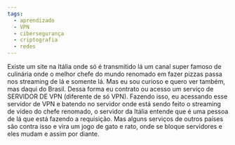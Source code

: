 ```yaml
---
tags:
  - aprendizado
  - VPN
  - cibersegurança
  - criptografia
  - redes
---
```


Existe um site na Itália onde só é transmitido lá um canal super famoso de culinária onde o melhor chefe do mundo renomado em fazer pizzas passa nos streaming de lá e somente lá. Mas eu sou curioso e quero ver também, mas daqui do Brasil. Dessa forma eu contrato ou acesso um serviço de SERVIDOR DE VPN (diferente de só VPN). Fazendo isso, eu acessando esse servidor de VPN e batendo no servidor onde está sendo feito o streaming de vídeo do chefe renomado, o servidor da Itália entende que é uma pessoa de lá que está fazendo a requisição. Mas alguns serviços de outros países são contra isso e vira um jogo de gato e rato, onde se bloque servidores e eles mudam e assim por diante.